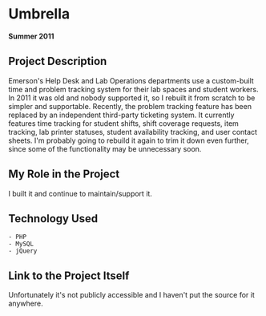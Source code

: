 # Umbrella

**Summer 2011**

## Project Description

Emerson's Help Desk and Lab Operations departments use a custom-built time and problem tracking system for their lab spaces and student workers. In 2011 it was old and nobody supported it, so I rebuilt it from scratch to be simpler and supportable. Recently, the problem tracking feature has been replaced by an independent third-party ticketing system. It currently features time tracking for student shifts, shift coverage requests, item tracking, lab printer statuses, student availability tracking, and user contact sheets. I'm probably going to rebuild it again to trim it down even further, since some of the functionality may be unnecessary soon.

## My Role in the Project

I built it and continue to maintain/support it.

## Technology Used

	- PHP
	- MySQL
	- jQuery

## Link to the Project Itself

Unfortunately it's not publicly accessible and I haven't put the source for it anywhere.